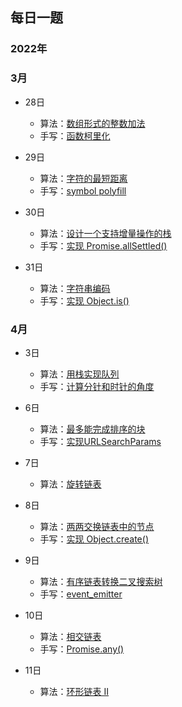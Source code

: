 ## 每日一题

### 2022年

### 3月
- 28日 
  - 算法：[数组形式的整数加法](./algorithm/leet_code_989.ts)
  - 手写：[函数柯里化](./js/function_curry.js)

- 29日 
  - 算法：[字符的最短距离](./algorithm/leet_code_821.ts)
  - 手写：[symbol polyfill](./js/symbol_polyfill.js)

- 30日 
  - 算法：[设计一个支持增量操作的栈](./algorithm/leet_code_1381.ts)
  - 手写：[实现 Promise.allSettled()](./js/promise_allSettled.js)

- 31日 
  - 算法：[字符串编码](./algorithm/leet_code_394.ts)
  - 手写：[实现 Object.is()](./js/object_is.js)

### 4月
- 3日 
  - 算法：[用栈实现队列](./algorithm/leet_code_232.ts)
  - 手写：[计算分针和时针的角度](./js/hours_minutes_angle.js)

- 6日 
  - 算法：[最多能完成排序的块](./algorithm/leet_code_768.ts)
  - 手写：[实现URLSearchParams](./js/URL_search_params.js)

- 7日 
  - 算法：[旋转链表](./algorithm/leet_code_61.ts)

- 8日 
  - 算法：[两两交换链表中的节点](./algorithm/leet_code_24.ts)
  - 手写：[实现 Object.create()](./js/object_create.js)

- 9日 
  - 算法：[有序链表转换二叉搜索树](./algorithm/leet_code_109.ts)
  - 手写：[event_emitter](./js/event_emitter.js)

- 10日 
  - 算法：[相交链表](./algorithm/leet_code_160.ts)
  - 手写：[Promise.any()](./js/promise_any.js)

- 11日 
  - 算法：[环形链表 II](./algorithm/leet_code_142.ts)